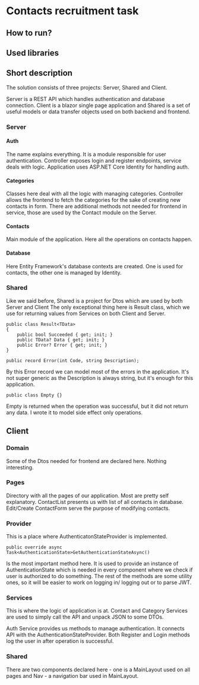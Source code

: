 ﻿# Contacts recruitment task

## How to run?

## Used libraries

## Short description
The solution consists of three projects: Server, Shared and Client.

Server is a REST API which handles authentication and database connection.
Client is a blazor single page application
and Shared is a set of useful models or data transfer objects 
used on both backend and frontend.

### Server

#### Auth
The name explains everything. It is a module responsible for
user authentication. Controller exposes login and register endpoints,
service deals with logic. Application uses ASP.NET Core Identity for handling auth.

#### Categories
Classes here deal with all the logic with managing
categories. Controller allows the frontend to fetch
the categories for the sake of creating new contacts in form.
There are additional methods not needed for frontend in service,
those are used by the Contact module on the Server.

#### Contacts
Main module of the application. Here all the operations
on contacts happen.
 
#### Database
Here Entity Framework's database contexts are created.
One is used for contacts, the other one is managed by Identity.

### Shared
Like we said before, Shared is a project for Dtos which are used by both Server and Client
The only exceptional thing here is Result class, which we use for returning values from Services
on both Client and Server.
```
public class Result<TData>
{
    public bool Succeeded { get; init; }
    public TData? Data { get; init; }
    public Error? Error { get; init; }
}
```

```
public record Error(int Code, string Description);

```
By this Error record we can model most of the errors in the application. It's not super generic as the Description 
is always string, but it's enough for this application.

```
public class Empty {}
```
Empty is returned when the operation was successful,
but it did not return any data. I wrote it to model
side effect only operations.

## Client

### Domain
Some of the Dtos needed for frontend are declared here.
Nothing interesting.

### Pages
Directory with all the pages of our application.
Most are pretty self explanatory. 
ContactList presents us with list of all contacts in database.
Edit/Create ContactForm serve the purpose of modifying contacts.

### Provider
This is a place where AuthenticatonStateProvider is implemented.
```
public override async Task<AuthenticationState>GetAuthenticationStateAsync()
```
Is the most important method here. It is used to provide an
instance of AuthenticationState which is needed in every component
where we check if user is authorized to do something.
The rest of the methods are some utility ones, so it will be easier
to work on logging in/ logging out or to parse JWT.

### Services
This is where the logic of application is at. Contact and Category
Services are used to simply call the API and unpack JSON to some DTOs.

Auth Service provides us methods to manage authentication.
It connects API with the AuthenticationStateProvider.
Both Register and Login methods log the user in after operation is successful.

### Shared
There are two components declared here - one is a MainLayout used on
all pages and Nav - a navigation bar used in MainLayout.